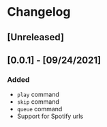 # Changelog

## [Unreleased]

## [0.0.1] - [09/24/2021]
### Added
- `play` command
- `skip` command
- `queue` command
- Support for Spotify urls
